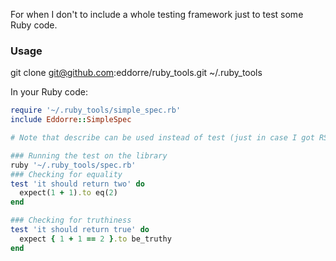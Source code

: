 For when I don't to include a whole testing framework just to test some Ruby code.

### Usage

git clone git@github.com:eddorre/ruby_tools.git ~/.ruby_tools

In your Ruby code:

```ruby
require '~/.ruby_tools/simple_spec.rb'
include Eddorre::SimpleSpec

# Note that describe can be used instead of test (just in case I got RSpec on the brain)

### Running the test on the library
ruby '~/.ruby_tools/spec.rb'
### Checking for equality
test 'it should return two' do
  expect(1 + 1).to eq(2)
end

### Checking for truthiness
test 'it should return true' do
  expect { 1 + 1 == 2 }.to be_truthy
end
```
